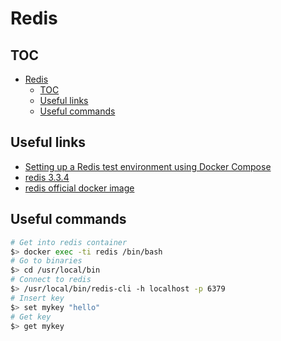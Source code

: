 # Redis

## TOC

- [Redis](#redis)
  - [TOC](#toc)
  - [Useful links](#useful-links)
  - [Useful commands](#useful-commands)

## Useful links

- [Setting up a Redis test environment using Docker Compose](https://cheesyprogrammer.com/2018/01/04/setting-up-a-redis-test-environment-using-docker-compose/)
- [redis 3.3.4](https://pypi.org/project/redis/)
- [redis official docker image](https://hub.docker.com/_/redis)

## Useful commands

```sh
# Get into redis container
$> docker exec -ti redis /bin/bash
# Go to binaries
$> cd /usr/local/bin
# Connect to redis
$> /usr/local/bin/redis-cli -h localhost -p 6379
# Insert key
$> set mykey "hello"
# Get key
$> get mykey
```